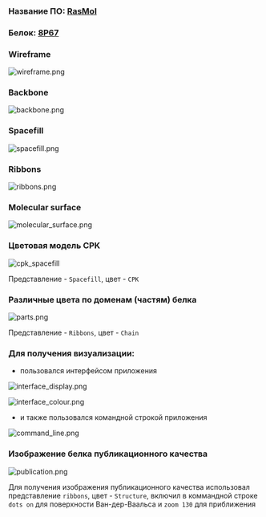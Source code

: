 ### Название ПО: [RasMol](http://www.openrasmol.org/)
### Белок: [8P67](https://www.rcsb.org/structure/8P67)

### Wireframe
![wireframe.png](/wireframe.png)

### Backbone
![backbone.png](/backbone.png)

### Spacefill
![spacefill.png](/spacefill.png)

### Ribbons
![ribbons.png](/ribbons.png)

### Molecular surface
![molecular_surface.png](/molecular_surface.png)

### Цветовая модель CPK
![cpk_spacefill](/cpk_spacefill.png)

Представление - `Spacefill`, цвет - `CPK`

### Различные цвета по доменам (частям) белка
![parts.png](/parts.png)

Представление - `Ribbons`, цвет - `Chain`

### Для получения визуализации:
- пользовался интерфейсом приложения 

![interface_display.png](/interface_display.png)

![interface_colour.png](/interface_colour.png)

- и также пользовался командной строкой приложения

![command_line.png](/command_line.png)

### Изображение белка публикационного качества

![publication.png](/publication.png)

Для получения изображения публикационного качества использовал представление `ribbons`, цвет - `Structure`, включил в коммандной строке `dots on` для поверхности Ван-дер-Ваальса и `zoom 130` для приближения